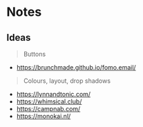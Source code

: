 # Notes

## Ideas

> Buttons
- https://brunchmade.github.io/fomo.email/

> Colours, layout, drop shadows
- https://lynnandtonic.com/
- https://whimsical.club/
- https://campnab.com/
- https://monokai.nl/